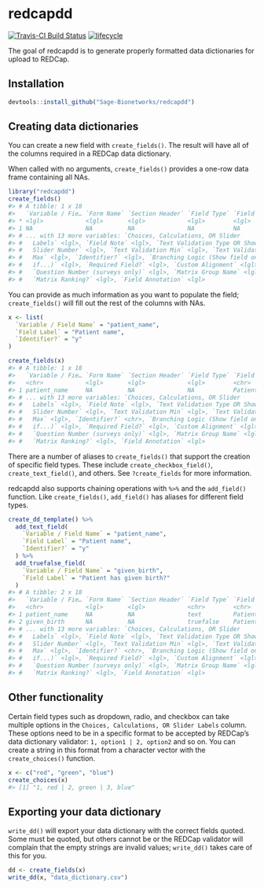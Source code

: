 
<!-- README.md is generated from README.Rmd. Please edit that file -->

# redcapdd

[![Travis-CI Build
Status](https://travis-ci.org/Sage-Bionetworks/redcapdd.svg?branch=master)](https://travis-ci.org/Sage-Bionetworks/redcapdd)
[![lifecycle](https://img.shields.io/badge/lifecycle-experimental-orange.svg)](https://www.tidyverse.org/lifecycle/#experimental)

The goal of redcapdd is to generate properly formatted data dictionaries
for upload to REDCap.

## Installation

``` r
devtools::install_github("Sage-Bionetworks/redcapdd")
```

## Creating data dictionaries

You can create a new field with `create_fields()`. The result will have
all of the columns required in a REDCap data dictionary.

When called with no arguments, `create_fields()` provides a one-row data
frame containing all NAs.

``` r
library("redcapdd")
create_fields()
#> # A tibble: 1 x 18
#>   `Variable / Fie… `Form Name` `Section Header` `Field Type` `Field Label`
#> * <lgl>            <lgl>       <lgl>            <lgl>        <lgl>        
#> 1 NA               NA          NA               NA           NA           
#> # ... with 13 more variables: `Choices, Calculations, OR Slider
#> #   Labels` <lgl>, `Field Note` <lgl>, `Text Validation Type OR Show
#> #   Slider Number` <lgl>, `Text Validation Min` <lgl>, `Text Validation
#> #   Max` <lgl>, `Identifier?` <lgl>, `Branching Logic (Show field only
#> #   if...)` <lgl>, `Required Field?` <lgl>, `Custom Alignment` <lgl>,
#> #   `Question Number (surveys only)` <lgl>, `Matrix Group Name` <lgl>,
#> #   `Matrix Ranking?` <lgl>, `Field Annotation` <lgl>
```

You can provide as much information as you want to populate the field;
`create_fields()` will fill out the rest of the columns with NAs.

``` r
x <- list(
  `Variable / Field Name` = "patient_name",
  `Field Label` = "Patient name",
  `Identifier?` = "y"
)

create_fields(x)
#> # A tibble: 1 x 18
#>   `Variable / Fie… `Form Name` `Section Header` `Field Type` `Field Label`
#>   <chr>            <lgl>       <lgl>            <lgl>        <chr>        
#> 1 patient_name     NA          NA               NA           Patient name 
#> # ... with 13 more variables: `Choices, Calculations, OR Slider
#> #   Labels` <lgl>, `Field Note` <lgl>, `Text Validation Type OR Show
#> #   Slider Number` <lgl>, `Text Validation Min` <lgl>, `Text Validation
#> #   Max` <lgl>, `Identifier?` <chr>, `Branching Logic (Show field only
#> #   if...)` <lgl>, `Required Field?` <lgl>, `Custom Alignment` <lgl>,
#> #   `Question Number (surveys only)` <lgl>, `Matrix Group Name` <lgl>,
#> #   `Matrix Ranking?` <lgl>, `Field Annotation` <lgl>
```

There are a number of aliases to `create_fields()` that support the
creation of specific field types. These include
`create_checkbox_field()`, `create_text_field()`, and others. See
`?create_fields` for more information.

redcapdd also supports chaining operations with `%>%` and the
`add_field()` function. Like `create_fields()`, `add_field()` has
aliases for different field types.

``` r
create_dd_template() %>%
  add_text_field(
    `Variable / Field Name` = "patient_name",
    `Field Label` = "Patient name",
    `Identifier?` = "y"
  ) %>%
  add_truefalse_field(
    `Variable / Field Name` = "given_birth",
    `Field Label` = "Patient has given birth?"
  )
#> # A tibble: 2 x 18
#>   `Variable / Fie… `Form Name` `Section Header` `Field Type` `Field Label`
#>   <chr>            <lgl>       <lgl>            <chr>        <chr>        
#> 1 patient_name     NA          NA               text         Patient name 
#> 2 given_birth      NA          NA               truefalse    Patient has …
#> # ... with 13 more variables: `Choices, Calculations, OR Slider
#> #   Labels` <lgl>, `Field Note` <lgl>, `Text Validation Type OR Show
#> #   Slider Number` <lgl>, `Text Validation Min` <lgl>, `Text Validation
#> #   Max` <lgl>, `Identifier?` <chr>, `Branching Logic (Show field only
#> #   if...)` <lgl>, `Required Field?` <lgl>, `Custom Alignment` <lgl>,
#> #   `Question Number (surveys only)` <lgl>, `Matrix Group Name` <lgl>,
#> #   `Matrix Ranking?` <lgl>, `Field Annotation` <lgl>
```

## Other functionality

Certain field types such as dropdown, radio, and checkbox can take
multiple options in the `Choices, Calculations, OR Slider Labels`
column. These options need to be in a specific format to be accepted by
REDCap’s data dictionary validator: `1, option1 | 2, option2` and so on.
You can create a string in this format from a character vector with the
`create_choices()` function.

``` r
x <- c("red", "green", "blue")
create_choices(x)
#> [1] "1, red | 2, green | 3, blue"
```

## Exporting your data dictionary

`write_dd()` will export your data dictionary with the correct fields
quoted. Some must be quoted, but others cannot be or the REDCap
validator will complain that the empty strings are invalid values;
`write_dd()` takes care of this for you.

``` r
dd <- create_fields(x)
write_dd(x, "data_dictionary.csv")
```
